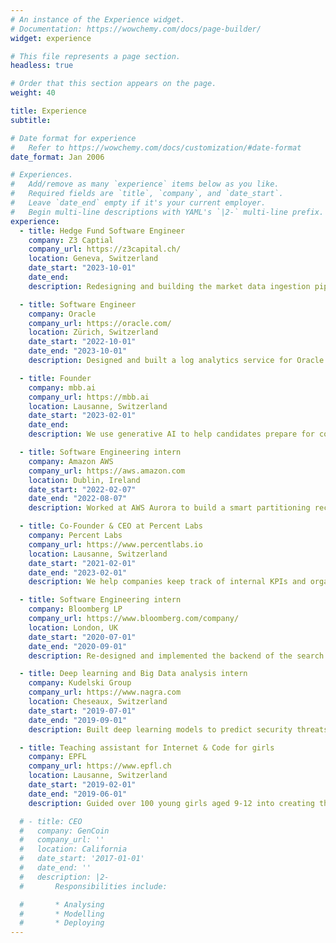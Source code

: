 ```yaml
---
# An instance of the Experience widget.
# Documentation: https://wowchemy.com/docs/page-builder/
widget: experience

# This file represents a page section.
headless: true

# Order that this section appears on the page.
weight: 40

title: Experience
subtitle:

# Date format for experience
#   Refer to https://wowchemy.com/docs/customization/#date-format
date_format: Jan 2006

# Experiences.
#   Add/remove as many `experience` items below as you like.
#   Required fields are `title`, `company`, and `date_start`.
#   Leave `date_end` empty if it's your current employer.
#   Begin multi-line descriptions with YAML's `|2-` multi-line prefix.
experience:
  - title: Hedge Fund Software Engineer
    company: Z3 Captial
    company_url: https://z3capital.ch/
    location: Geneva, Switzerland
    date_start: "2023-10-01"
    date_end: 
    description: Redesigning and building the market data ingestion pipeline.

  - title: Software Engineer
    company: Oracle
    company_url: https://oracle.com/
    location: Zürich, Switzerland
    date_start: "2022-10-01"
    date_end: "2023-10-01"
    description: Designed and built a log analytics service for Oracle HeatWave.

  - title: Founder
    company: mbb.ai
    company_url: https://mbb.ai
    location: Lausanne, Switzerland
    date_start: "2023-02-01"
    date_end:
    description: We use generative AI to help candidates prepare for consulting interviews.

  - title: Software Engineering intern
    company: Amazon AWS
    company_url: https://aws.amazon.com
    location: Dublin, Ireland
    date_start: "2022-02-07"
    date_end: "2022-08-07"
    description: Worked at AWS Aurora to build a smart partitioning recommender.

  - title: Co-Founder & CEO at Percent Labs
    company: Percent Labs
    company_url: https://www.percentlabs.io
    location: Lausanne, Switzerland
    date_start: "2021-02-01"
    date_end: "2023-02-01"
    description: We help companies keep track of internal KPIs and organize their projects and goals.

  - title: Software Engineering intern
    company: Bloomberg LP
    company_url: https://www.bloomberg.com/company/
    location: London, UK
    date_start: "2020-07-01"
    date_end: "2020-09-01"
    description: Re-designed and implemented the backend of the search feature of the NOTES app.

  - title: Deep learning and Big Data analysis intern
    company: Kudelski Group
    company_url: https://www.nagra.com
    location: Cheseaux, Switzerland
    date_start: "2019-07-01"
    date_end: "2019-09-01"
    description: Built deep learning models to predict security threats based on logs.

  - title: Teaching assistant for Internet & Code for girls
    company: EPFL
    company_url: https://www.epfl.ch
    location: Lausanne, Switzerland
    date_start: "2019-02-01"
    date_end: "2019-06-01"
    description: Guided over 100 young girls aged 9‐12 into creating their own website and videogame.

  # - title: CEO
  #   company: GenCoin
  #   company_url: ''
  #   location: California
  #   date_start: '2017-01-01'
  #   date_end: ''
  #   description: |2-
  #       Responsibilities include:

  #       * Analysing
  #       * Modelling
  #       * Deploying
---
```

